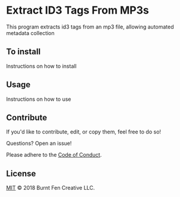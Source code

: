 # Extract ID3 Tags From MP3s
This program extracts id3 tags from an mp3 file, allowing automated metadata collection

## To install
Instructions on how to install

## Usage
Instructions on how to use

## Contribute
If you'd like to contribute, edit, or copy them, feel free to do so!

Questions? Open an issue!

Please adhere to the [Code of Conduct](CODE_OF_CONDUCT.md).

## License
[MIT](LICENSE) © 2018 Burnt Fen Creative LLC.
